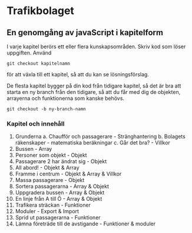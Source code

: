 # Trafikbolaget
## En genomgång av javaScript i kapitelform
I varje kapitel berörs ett eller flera kunskapsområden. Skriv kod som löser uppgiften.
Använd 
```git
git checkout kapitelnamn
```
för att växla till ett kapitel, så att du kan se lösningsförslag.

De flesta kapitel bygger på din kod från tidigare kapitel, så det är bra att starta en ny branch från den tidigare, så att du får med dig de objekten, arrayerna och funktionerna som kanske behövs.
```git
git checkout -b ny-branch-namn
```

### Kapitel och innehåll
1. Grunderna
    a. Chaufför och passagerare - Stränghantering
    b. Bolagets räkenskaper - matematiska beräkningar
    c. Går det bra? - Villkor
2. Bussen - Array
3. Personer som objekt - Objekt
4. Passagerare 2 har ändrat sig - Objekt
5. All abord! - Objekt & Array
6. Framme i centrum - Objekt & Array & Villkor
7. Massa passagerare - Objekt
8. Sortera passagerarna - Array & Objekt
9. Uppgradera bussen - Array & Objekt
10. En linje från A till Ö - Array & Objekt
11. Trafikera sträckan - Funktioner
12. Moduler - Export & Import
13. Sprid ut passagerarna - Funktioner
14. Lämna företräde till de avstigande - Funktioner & moduler